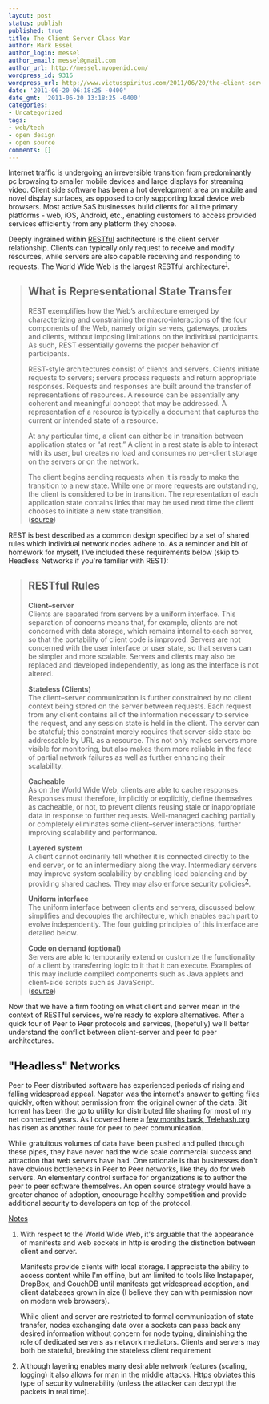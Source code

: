 ```yaml
---
layout: post
status: publish
published: true
title: The Client Server Class War
author: Mark Essel
author_login: messel
author_email: messel@gmail.com
author_url: http://messel.myopenid.com/
wordpress_id: 9316
wordpress_url: http://www.victusspiritus.com/2011/06/20/the-client-server-class-war/
date: '2011-06-20 06:18:25 -0400'
date_gmt: '2011-06-20 13:18:25 -0400'
categories:
- Uncategorized
tags:
- web/tech
- open design
- open source
comments: []
---
```

<p>Internet traffic is undergoing an irreversible transition from predominantly pc browsing to smaller mobile devices and large displays for streaming video. Client side software has been a hot development area on mobile and novel display surfaces, as opposed to only supporting local device web browsers. Most active SaS businesses build clients for all the primary platforms - web, iOS, Android, etc., enabling customers to access provided services efficiently from any platform they choose.</p>
<p>Deeply ingrained within <a href="http://en.wikipedia.org/wiki/Representational_State_Transfer">RESTful</a> architecture is the client server relationship. Clients can typically only request to receive and modify resources, while servers are also capable receiving and responding to requests. The World Wide Web is the largest RESTful architecture<sup><a href="#notes">1</a></sup>. </p>
<blockquote>
<h2>What is Representational State Transfer</h2>
<p>REST exemplifies how the Web’s architecture emerged by characterizing and constraining the macro-interactions of the four components of the Web, namely origin servers, gateways, proxies and clients, without imposing limitations on the individual participants. As such, REST essentially governs the proper behavior of participants.</p>
<p>REST-style architectures consist of clients and servers. Clients initiate requests to servers; servers process requests and return appropriate responses. Requests and responses are built around the transfer of representations of resources. A resource can be essentially any coherent and meaningful concept that may be addressed. A representation of a resource is typically a document that captures the current or intended state of a resource.</p>
<p>At any particular time, a client can either be in transition between application states or “at rest.” A client in a rest state is able to interact with its user, but creates no load and consumes no per-client storage on the servers or on the network.</p>
<p>The client begins sending requests when it is ready to make the transition to a new state. While one or more requests are outstanding, the client is considered to be in transition. The representation of each application state contains links that may be used next time the client chooses to initiate a new state transition.<br />
(<a href="http://en.wikipedia.org/wiki/Representational_State_Transfer">source</a>)
</p></blockquote>
<p>REST is best described as a common design specified by a set of shared rules which individual network nodes adhere to. As a reminder and bit of homework for myself, I've included these requirements below (skip to Headless Networks if you're familiar with REST):</p>
<blockquote>
<h2>RESTful Rules</h2>
<p><b>Client–server</b><br />
Clients are separated from servers by a uniform interface. This separation of concerns means that, for example, clients are not concerned with data storage, which remains internal to each server, so that the portability of client code is improved. Servers are not concerned with the user interface or user state, so that servers can be simpler and more scalable. Servers and clients may also be replaced and developed independently, as long as the interface is not altered.</p>
<p><b>Stateless (Clients)</b><br />
The client–server communication is further constrained by no client context being stored on the server between requests. Each request from any client contains all of the information necessary to service the request, and any session state is held in the client. The server can be stateful; this constraint merely requires that server-side state be addressable by URL as a resource. This not only makes servers more visible for monitoring, but also makes them more reliable in the face of partial network failures as well as further enhancing their scalability.</p>
<p><b>Cacheable</b><br />
As on the World Wide Web, clients are able to cache responses. Responses must therefore, implicitly or explicitly, define themselves as cacheable, or not, to prevent clients reusing stale or inappropriate data in response to further requests. Well-managed caching partially or completely eliminates some client–server interactions, further improving scalability and performance.</p>
<p><b>Layered system</b><br />
A client cannot ordinarily tell whether it is connected directly to the end server, or to an intermediary along the way. Intermediary servers may improve system scalability by enabling load balancing and by providing shared caches. They may also enforce security policies<sup><a href="#notes">2</a></sup>.</p>
<p><b>Uniform interface</b><br />
The uniform interface between clients and servers, discussed below, simplifies and decouples the architecture, which enables each part to evolve independently. The four guiding principles of this interface are detailed below.</p>
<p><b>Code on demand (optional)</b><br />
Servers are able to temporarily extend or customize the functionality of a client by transferring logic to it that it can execute. Examples of this may include compiled components such as Java applets and client-side scripts such as JavaScript.<br />
(<a href="http://en.wikipedia.org/wiki/Representational_State_Transfer">source</a>)
</p></blockquote>
<p>Now that we have a firm footing on what client and server mean in the context of RESTful services, we're ready to explore alternatives. After a quick tour of Peer to Peer protocols and services, (hopefully) we'll better understand the conflict between client-server and peer to peer architectures.</p>
<h2>"Headless" Networks</h2>
<p>Peer to Peer distributed software has experienced periods of rising and falling widespread appeal. Napster was the internet's answer to getting files quickly, often without permission from the original owner of the data. Bit torrent has been the go to utility for distributed file sharing for most of my net connected years. As I covered here a <a href="http://www.victusspiritus.com/2011/02/04/sing-ly-where-local-apps-compete-on-value-not-network-lock-in/">few months back, Telehash.org</a> has risen as another route for peer to peer communication. </p>
<p>While gratuitous volumes of data have been pushed and pulled through these pipes, they have never had the wide scale commercial success and attraction that web servers have had. One rationale is that businesses don't have obvious bottlenecks in Peer to Peer networks, like they do for web servers. An elementary control surface for organizations is to author the peer to peer software themselves. An open source strategy would have a greater chance of adoption, encourage healthy competition and provide  additional security to developers on top of the protocol.</p>
<p><a href="#notes" id="notes">Notes</a></p>
<ol>
<li>With respect to the World Wide Web, it's arguable that the appearance of manifests and web sockets in http is eroding the distinction between client and server.
<p>Manifests provide clients with local storage. I appreciate the ability to access content while I'm offline, but am limited to tools like Instapaper, DropBox, and CouchDB until manifests get widespread adoption, and client databases grown in size (I believe they can with permission now on modern web browsers).</p>
<p>While client and server are restricted to formal communication of state transfer, nodes exchanging data over a sockets can pass back any desired information without concern for node typing, diminishing the role of dedicated servers as network mediators. Clients and servers may both be stateful, breaking the stateless client requirement</li>
<li>Although layering enables many desirable network features (scaling, logging) it also allows for man in the middle attacks. Https obviates this type of security vulnerability (unless the attacker can decrypt the packets in real time).</li>
</ol>
